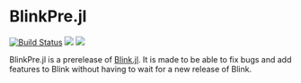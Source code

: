 # BlinkPre.jl
[![Build Status](https://travis-ci.org/JuliaGizmos/BlinkPre.jl.svg?branch=main)](https://travis-ci.org/JuliaGizmos/BlinkPre.jl)
[![](https://img.shields.io/badge/docs-stable-blue.svg)](https://JuliaGizmos.github.io/BlinkPre.jl/stable)
[![](https://img.shields.io/badge/docs-latest-blue.svg)](https://JuliaGizmos.github.io/BlinkPre.jl/latest)

BlinkPre.jl is a prerelease of [Blink.jl](https://github.com/JuliaGizmos/Blink.jl). It is made to be able to fix bugs and add features to Blink without having to wait for a new release of Blink.

